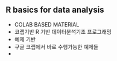 ## R basics for data analysis 
- COLAB BASED MATERIAL
- 코랩기반 R 기반 데이터분석기초 프로그래밍 
- 예제 기반
- 구글 코랩에서 바로 수행가능한 예제들
-
